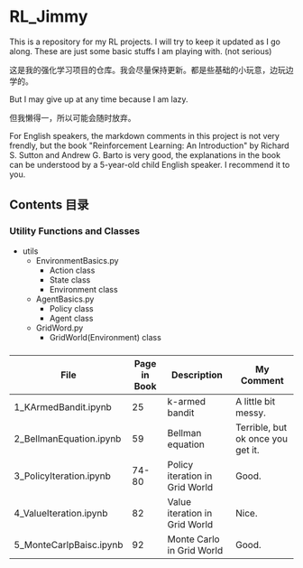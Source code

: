 # RL_Jimmy
This is a repository for my RL projects. I will try to keep it updated as I go along. These are just some basic stuffs I am playing with. (not serious)<p>
这是我的强化学习项目的仓库。我会尽量保持更新。都是些基础的小玩意，边玩边学的。<p>
But I may give up at any time because I am lazy.<p>
但我懒得一，所以可能会随时放弃。<p>
For English speakers, the markdown comments in this project is not very frendly, but the book "Reinforcement Learning: An Introduction" by Richard S. Sutton and Andrew G. Barto is very good, the explanations in the book can be understood by a 5-year-old child English speaker. I recommend it to you.<p>

## Contents 目录
### Utility Functions and Classes
- utils
  - EnvironmentBasics.py
    - Action class
    - State class
    - Environment class
  - AgentBasics.py
    - Policy class
    - Agent class
  - GridWord.py
    - GridWorld(Environment) class

### 
| File | Page in Book | Description | My Comment |
| --- | --- | --- | --- |
| 1_KArmedBandit.ipynb | 25 | k-armed bandit | A little bit messy. |
| 2_BellmanEquation.ipynb | 59 | Bellman equation | Terrible, but ok once you get it. |
| 3_PolicyIteration.ipynb | 74-80 | Policy iteration in Grid World | Good. |
| 4_ValueIteration.ipynb | 82 | Value iteration in Grid World | Nice. |
| 5_MonteCarlpBaisc.ipynb | 92 | Monte Carlo in Grid World | Good. |
